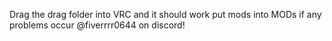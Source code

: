 Drag the drag folder into VRC and it should work 
put mods into MODs if any problems occur @fiverrrr0644 on discord!
